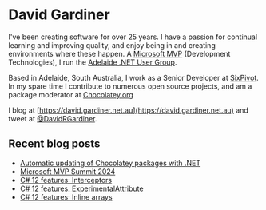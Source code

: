 # David Gardiner

I've been creating software for over 25 years. I have a passion for continual learning and improving quality, and enjoy being in and creating environments where these happen. A [Microsoft MVP](https://mvp.microsoft.com/en-us/PublicProfile/5001655) (Development Technologies), I run the [Adelaide .NET User Group](https://www.adnug.net).

Based in Adelaide, South Australia, I work as a Senior Developer at [SixPivot](https://www.sixpivot.com.au). In my spare time I contribute to numerous open source projects, and am a package moderator at [Chocolatey.org](https://chocolatey.org)

I blog at [https://david.gardiner.net.au](https://david.gardiner.net.au) and tweet at [@DavidRGardiner](https://twitter.com/DavidRGardiner).

## Recent blog posts

<!--START_SECTION:posts-->
* [Automatic updating of Chocolatey packages with .NET](https:&#x2F;&#x2F;david.gardiner.net.au&#x2F;2024&#x2F;03&#x2F;au-dotnet.html)
* [Microsoft MVP Summit 2024](https:&#x2F;&#x2F;david.gardiner.net.au&#x2F;2024&#x2F;03&#x2F;mvp-summit-2024.html)
* [C# 12 features: Interceptors](https:&#x2F;&#x2F;david.gardiner.net.au&#x2F;2024&#x2F;03&#x2F;interceptors.html)
* [C# 12 features: ExperimentalAttribute](https:&#x2F;&#x2F;david.gardiner.net.au&#x2F;2024&#x2F;03&#x2F;experimental-attribute.html)
* [C# 12 features: Inline arrays](https:&#x2F;&#x2F;david.gardiner.net.au&#x2F;2024&#x2F;03&#x2F;inline-arrays.html)
<!--END_SECTION:posts-->
